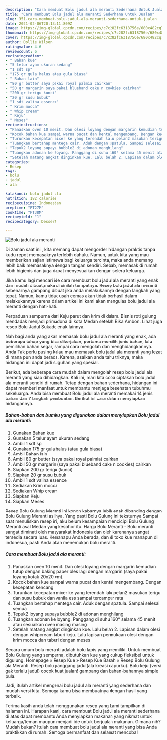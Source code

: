 ```yaml
---
description: "Cara membuat Bolu jadul ala meranti Sederhana Untuk Jualan"
title: "Cara membuat Bolu jadul ala meranti Sederhana Untuk Jualan"
slug: 351-cara-membuat-bolu-jadul-ala-meranti-sederhana-untuk-jualan
date: 2021-02-06T20:13:11.809Z
image: https://img-global.cpcdn.com/recipes/c7c282fc6318756e/680x482cq70/bolu-jadul-ala-meranti-foto-resep-utama.jpg
thumbnail: https://img-global.cpcdn.com/recipes/c7c282fc6318756e/680x482cq70/bolu-jadul-ala-meranti-foto-resep-utama.jpg
cover: https://img-global.cpcdn.com/recipes/c7c282fc6318756e/680x482cq70/bolu-jadul-ala-meranti-foto-resep-utama.jpg
author: Dollie Wilson
ratingvalue: 4.6
reviewcount: 6
recipeingredient:
- " Bahan kue"
- "5 telur ayam ukuran sedang"
- "1 sdt sp"
- "175 gr gula halus atau gula biasa"
- " Bahan lain"
- "80 gr butter saya pakai royal palmia cairkan"
- "50 gr margarin saya pakai blueband cake n cookies cairkan"
- "200 gr terigu kunci"
- "20 gr susu bubuk"
- "1 sdt valina essence"
- " Krim mocca"
- " Whip cream"
- " Keju"
- " Meses"
recipeinstructions:
- "Panaskan oven 10 menit. Dan olesi loyang dengan margarin kemudian tutup dengan baking paper oles lagi dengan margarin (saya pakai loyang kotak 20x20 cm)."
- "Kocok bahan kue sampai warna pucat dan kental mengembang. Dengan kecepatan kencang"
- "Turunkan kecepatan mixer ke yang terendah lalu pelan2 masukan terigu dan susu bubuk dan vanila ess sampai tercampur rata"
- "Tuangkan bertahap mentega cair. Aduk dengan spatula. Sampai selesai semua"
- "Tepuk2 loyang supaya bubble2 di adonan menghilang"
- "Tuangkan adonan ke loyang. Panggang di suhu 160° selama 45 menit atau sesuaikan oven masing masing"
- "Setelah matang angkat dinginkan kue. Lalu belah 2. Lapisan dalam olesi dengan whipcream taburi keju. Lalu lapisan permukaan olesi dengan krim mocca dan taburi dengan meses"
categories:
- Resep
tags:
- bolu
- jadul
- ala

katakunci: bolu jadul ala 
nutrition: 182 calories
recipecuisine: Indonesian
preptime: "PT27M"
cooktime: "PT38M"
recipeyield: "1"
recipecategory: Dessert

---
```



![Bolu jadul ala meranti](https://img-global.cpcdn.com/recipes/c7c282fc6318756e/680x482cq70/bolu-jadul-ala-meranti-foto-resep-utama.jpg)

Di zaman  saat ini , kita memang dapat mengorder hidangan praktis tanpa kudu repot memasaknya terlebih dahulu. Namun, untuk kita yang mau memberikan sajian istimewa bagi keluarga tercinta, maka anda memang lebih baik memasaknya dengan tangan sendiri. Sebab, memasak di rumah lebih higienis dan juga dapat menyesuaikan dengan selera keluarga.

Jika kamu lagi mencari ide cara membuat bolu jadul ala meranti yang enak dan mudah dibuat,maka di sinilah tempatnya. Resep bolu jadul ala meranti  sebenarnya gampang dibuat jika anda melakukannya dengan langkah yang tepat. Namun, kamu tidak usah cemas akan tidak berhasil dalam melakukannya 
karena dalam artikel ini kami akan mengulas bolu jadul ala meranti dengan hati-hati.  

Perpaduan sempurna dari Keju parut dan krim di dalam. Bisnis roti gulung mendadak menjadi primadona di kota Medan setelah Bika Ambon. Lihat juga resep Bolu Jadul Sukade enak lainnya.

Nah bagi anda yang akan memasak bolu jadul ala meranti yang enak, ada beberapa tahap yang bisa dikerjakan, pertama memilih jenis bahan, lalu pemilihan bahan segar, sampai cara mengolah dan menghidangkannya. Anda Tak perlu pusing kalau mau memasak bolu jadul ala meranti yang lezat di mana pun anda berada. Karena, asalkan anda  tahu triknya, maka hidangan ini dapat jadi suguhan yang spesial.

Berikut, ada beberapa cara mudah dalam mengolah resep bolu jadul ala meranti yang siap dihidangkan. Kali ini, mari kita coba ciptakan bolu jadul ala meranti sendiri di rumah. Tetap dengan bahan sederhana, hidangan ini dapat memberi manfaat untuk membantu menjaga kesehatan tubuhmu sekeluarga. Anda bisa membuat Bolu jadul ala meranti memakai 14 jenis bahan dan 7 langkah pembuatan. Berikut ini cara dalam menyiapkan hidangannya.

<!--inarticleads1-->

##### Bahan-bahan dan bumbu yang digunakan dalam menyiapkan Bolu jadul ala meranti:

1. Gunakan  Bahan kue
1. Gunakan 5 telur ayam ukuran sedang
1. Ambil 1 sdt sp
1. Gunakan 175 gr gula halus (atau gula biasa)
1. Ambil  Bahan lain
1. Ambil 80 gr butter (saya pakai royal palmia) cairkan
1. Ambil 50 gr margarin (saya pakai blueband cake n cookies) cairkan
1. Siapkan 200 gr terigu (kunci)
1. Siapkan 20 gr susu bubuk
1. Ambil 1 sdt valina essence
1. Sediakan  Krim mocca
1. Sediakan  Whip cream
1. Siapkan  Keju
1. Siapkan  Meses


Resep Bolu Gulung Meranti ini konon kabarnya lebih enak dibanding dengan Bolu Gulung Meranti aslinya. Yang pasti Bolu Gulung ini teksturnya Sampai saat menuliskan resep ini, aku belum kesampaian mencicipi Bolu Gulung Meranti asal Medan yang kesohor itu. Harga Bolu Meranti - Bolu meranti sangat diminati oleh masyarakat Indonesia dan oleh karenanya sangat tersedia secara luas. Kemanapu Anda berada, dan di toko kue manapun di indonesua, pasti Anda akan menemukan bolu meranti. 

<!--inarticleads2-->

##### Cara membuat Bolu jadul ala meranti:

1. Panaskan oven 10 menit. Dan olesi loyang dengan margarin kemudian tutup dengan baking paper oles lagi dengan margarin (saya pakai loyang kotak 20x20 cm).
1. Kocok bahan kue sampai warna pucat dan kental mengembang. Dengan kecepatan kencang
1. Turunkan kecepatan mixer ke yang terendah lalu pelan2 masukan terigu dan susu bubuk dan vanila ess sampai tercampur rata
1. Tuangkan bertahap mentega cair. Aduk dengan spatula. Sampai selesai semua
1. Tepuk2 loyang supaya bubble2 di adonan menghilang
1. Tuangkan adonan ke loyang. Panggang di suhu 160° selama 45 menit atau sesuaikan oven masing masing
1. Setelah matang angkat dinginkan kue. Lalu belah 2. Lapisan dalam olesi dengan whipcream taburi keju. Lalu lapisan permukaan olesi dengan krim mocca dan taburi dengan meses


Secara umum bolu meranti adalah bolu lapis yang memiliki. Untuk membuat Bolu Gulung yang sempurna, dibutuhkan kue yang cukup fleksibel untuk digulung. Homepage » Resep Kue » Resep Kue Basah » Resep Bolu Gulung ala Meranti. Resep bolu panggang jadul(ala kreasi dapurku). Bolu keju (versi gak terlalu jadul) cocok buat jualan! gampang dan bahan-bahannya simple pula. 

Jadi, itulah artikel mengenai  bolu jadul ala meranti  yang sederhana dan mudah versi kita. Semoga kamu bisa membuatnya dengan hasil yang terbaik. 

Terima kasih anda telah menggunakan resep yang kami tampilkan di halaman ini. Harapan kami, cara membuat  Bolu jadul ala meranti sederhana di atas dapat membantu Anda menyiapkan makanan yang nikmat untuk keluarga/teman maupun menjadi ide untuk berjualan makanan. Gimana nih? Mudah bukan? Itulah cara membuat bolu jadul ala meranti yang bisa Anda praktikkan di rumah. Semoga bermanfaat dan selamat mencoba!

